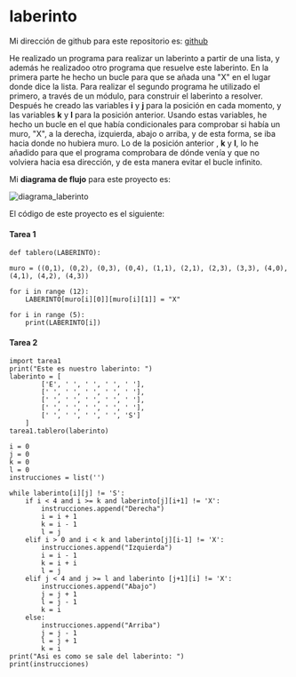 # laberinto

Mi dirección de github para este repositorio es: [ github](https://github.com/GonzaloGmv/laberinto)

He realizado un programa para realizar un laberinto a partir de una lista, y además he realizadoo otro programa que resuelve este laberinto. En la primera parte he hecho un bucle para que se añada una "X" en el lugar donde dice la lista. Para realizar el segundo programa he utilizado el primero, a través de un módulo, para construir el laberinto a resolver. Después he creado las variables **i** y **j** para la posición en cada momento, y las variables **k** y **l** para la posición anterior. Usando estas variables, he hecho un bucle en el que había condicionales para comprobar si había un muro, "X", a la derecha, izquierda, abajo o arriba, y de esta forma, se iba hacia donde no hubiera muro. Lo de la posición anterior , **k** y **l**, lo he añadido para que el programa comprobara de dónde venía y que no volviera hacia esa dirección, y de esta manera evitar el bucle infinito.

Mi **diagrama de flujo** para este proyecto es:

![diagrama_laberinto](https://user-images.githubusercontent.com/91721237/144579055-64e4399b-2404-48de-b072-cfc3571e5904.jpg)

El código de este proyecto es el siguiente:

#### Tarea 1
```
def tablero(LABERINTO):

muro = ((0,1), (0,2), (0,3), (0,4), (1,1), (2,1), (2,3), (3,3), (4,0), (4,1), (4,2), (4,3))

for i in range (12):
    LABERINTO[muro[i][0]][muro[i][1]] = "X"

for i in range (5):
    print(LABERINTO[i])
```
#### Tarea 2
```
import tarea1
print("Este es nuestro laberinto: ")
laberinto = [
        ['E', ' ', ' ', ' ', ' '], 
        [' ', ' ', ' ', ' ', ' '],
        [' ', ' ', ' ', ' ', ' '], 
        [' ', ' ', ' ', ' ', ' '], 
        [' ', ' ', ' ', ' ', 'S']
    ]
tarea1.tablero(laberinto)

i = 0
j = 0
k = 0
l = 0
instrucciones = list('')

while laberinto[i][j] != 'S':
    if i < 4 and i >= k and laberinto[j][i+1] != 'X':
        instrucciones.append("Derecha")
        i = i + 1
        k = i - 1
        l = j
    elif i > 0 and i < k and laberinto[j][i-1] != 'X':
        instrucciones.append("Izquierda")
        i = i - 1
        k = i + i
        l = j
    elif j < 4 and j >= l and laberinto [j+1][i] != 'X':
        instrucciones.append("Abajo")
        j = j + 1
        l = j - 1
        k = i
    else:
        instrucciones.append("Arriba")
        j = j - 1
        l = j + 1
        k = i
print("Asi es como se sale del laberinto: ")
print(instrucciones)
```
